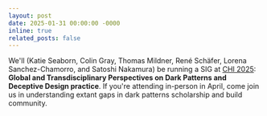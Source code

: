 ```yaml
---
layout: post
date: 2025-01-31 00:00:00 -0000
inline: true
related_posts: false
---
```

We'll (Katie Seaborn, Colin Gray, Thomas Mildner, René Schäfer, Lorena Sanchez-Chamorro, and Satoshi Nakamura) be running a SIG at [CHI 2025](https://chi2025.acm.org/): __Global and Transdisciplinary Perspectives on Dark Patterns and Deceptive Design practice__. If you're attending in-person in April, come join us in understanding extant gaps in dark patterns scholarship and build community. 